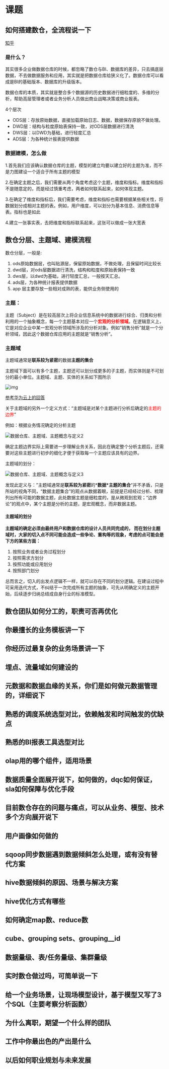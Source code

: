 # 课题

## 如何搭建数仓，全流程说一下

[知乎](https://www.zhihu.com/question/19703294)

### 是什么？

其实很多企业做数据仓库的时候，都忽略了数仓与BI、数据库的差异，只去搞底层数据，不去做数据服务和应用，其实就是把数据仓库给狭义化了。数据仓库可以看成是BI的基础版本、数据库的升级版本。

数据仓库的本质，其实就是整合多个数据源的历史数据进行细粒度的、多维的分析，帮助高层管理者或者业务分析人员做出商业战略决策或商业报表。

4个层次

- ODS层：存放原始数据，直接加载原始日志、数据，数据保存原貌不做处理。
- DWD层：结构与粒度原始表保持一致，对ODS层数据进行清洗
- DWS层：以DWD为基础，进行轻度汇总
- ADS层：为各种统计报表提供数据

### 数据建模，怎么做

1.首先我们应该确认数据仓库的主题，模型的建立均要以建立好的主题为准，而不是力图建设一个适合于所有主题的模型

2.在确定主题之后，我们需要从两个角度考虑这个主题，维度和指标。维度和指标不是随意定的，而是经过慎重考虑，两者如何联系起来，如何体现主题。

3.在确定了维度和指标后，我们需要考虑，维度和指标也需要根据某些相关性，将数据划分成相对主题的表。例如，用户维度，可以划分为基本信息、消费信息等表。指标也是如此

4.建立一张事实表，去把维度和指标联系起来，这张可以做成一张大宽表



## 数仓分层、主题域、建模流程

数仓分层，一般是:

1. ods原始数据层，也叫贴源层，保留原始数据，不做处理，且保留时间比较长
2. dwd层，对ods层数据进行清洗，结构和粒度和原始表保持一致
3. dws层，以dwd为基础，进行轻度汇总，一般按天汇总。
4. ads层，为各种统计报表提供数据
5. app 层主要存放一些相对成熟的表，能供业务侧使用的

### 主题：

主题（Subject）是在较高层次上将企业信息系统中的数据进行综合、归类和分析利用的一个抽象概念，每一个主题基本对应一个<font color=red>**宏观的分析领域**</font>。在逻辑意义上，它是对应企业中某一宏观分析领域所涉及的分析对象。例如“销售分析”就是一个分析领域，因此这个数据仓库应用的主题就是“销售分析”。

### 主题域

主题域通常是**联系较为紧密**的数据**主题的集合**

主题域下面可以有多个主题，主题还可以划分成更多的子主题，而实体则是不可划分的最小单位。主题域、主题、实体的关系如下图所示

![img](https://gitee.com/luckywind/PigGo/raw/master/image/v2-06a665dc0c2afa830738c3f10a4d65a9_1440w.jpg)



[参考华为云上的回答](https://www.huaweicloud.com/articles/432adc9ebe5d354c6393a3490a005d10.html)

关于主题域的另外一个定义方式：“主题域是对某个主题进行分析后确定的<font color=red>主题的边界</font>”

例如：根据业务情况确定的分析主题

![数据仓库、主题域、主题概念与定义2](https://gitee.com/luckywind/PigGo/raw/master/image/f8ff1d61f1d89f260846c4ca8ea278501603778488991.png)

确定主题边界实际上需要进一步理解业务关系，因此在确定整个分析主题后，还需要对这些主题进行初步的细化才便于获取每一个主题应该具有的边界。

主题域的划分：

![数据仓库、主题域、主题概念与定义3](https://gitee.com/luckywind/PigGo/raw/master/image/65625cf018dacb8ca0b5896c1d2b82a71603778488991.png)

发现此定义与：”主题域通常是**联系较为紧密**的***数据\*主题的集合**“并不矛盾，只是所站的视角不同，“数据主题集合”的观点从数据着眼，前提是已经经过分析、梳理列出所有可能的数据主题，此处数据主题是细粒度的，是从微观到宏观；“边界论”的观点中，某个主题是分析的主题，是宏观概念，而非数据主题。

#### 主题域的划分

**主题域的确定必须由最终用户和数据仓库的设计人员共同完成的， 而在划分主题域时，大家的切入点不同可能会造成一些争论、重构等的现象，考虑的点可能会是下方的某些方面：**

1. 按照业务或者业务过程划分
2. 按照需求方划分
3. 按照功能或应用划分
4. 按照部门划分

总而言之，切入的出发点逻辑不一样，就可以存在不同的划分逻辑。在建设过程中可采用迭代方式，不纠结于一次完成所有主题的抽象，可先从明确定义的主题开始，后续逐步归纳总结成自身行业的标准模型。







## 数仓团队如何分工的，职责可否再优化

## 你最擅长的业务模板讲一下

## 你经历过最复杂的业务场景讲一下

## 埋点、流量域如何建设的

## 元数据和数据血缘的关系，你们是如何做元数据管理的，详细说下

## 熟悉的调度系统选型对比，依赖触发和时间触发的优缺点

## 熟悉的BI报表工具选型对比

## olap用的哪个组件，适用场景

## 数据质量全面展开说下，如何做的，dqc如何保证，sla如何保障与优化手段

## 目前数仓存在的问题与痛点，可以从业务、模型、技术多个方向展开说下

## 用户画像如何做的

## sqoop同步数据遇到数据倾斜怎么处理，或有没有替代方案

## hive数据倾斜的原因、场景与解决方案

## hive优化方式有哪些

## 如何确定map数、reduce数

## cube、grouping sets、grouping__id

## 数据量级、表/任务量级、集群量级

## 实时数仓做过吗，可简单说一下

## 给一个业务场景，让现场模型设计，基于模型又写了3个SQL（主要考察分析函数）

## 为什么离职，期望一个什么样的团队

## 工作中你最出色的产出是什么

## 以后如何职业规划与未来发展